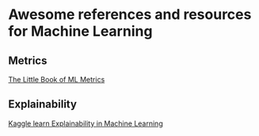 # Awesome references and resources for Machine Learning


## Metrics

[The Little Book of ML Metrics](https://github.com/NannyML/The-Little-Book-of-ML-Metrics)


## Explainability

[Kaggle learn Explainability in Machine Learning](https://www.kaggle.com/learn/machine-learning-explainability)
